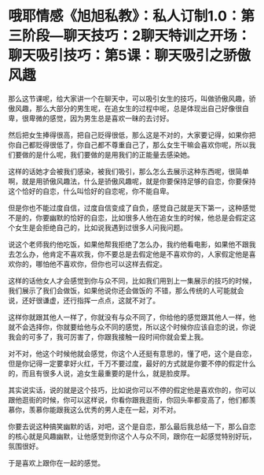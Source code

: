 # 哦耶情感《旭旭私教》：私人订制1.0：第三阶段—聊天技巧：2聊天特训之开场：聊天吸引技巧：第5课：聊天吸引之骄傲风趣

那么这节课呢，给大家讲一个在聊天中，可以吸引女生的技巧，叫做骄傲风趣，骄傲风趣，那么大部分的男生呢，在追女生的过程中呢，总是体现出自己好像很自卑，很卑微的感觉，因为男生总是喜欢一昧的去讨好。

然后把女生捧得很高，把自己贬得很低，那么这是不对的，大家要记得，如果你把你自己都贬得很低了，你自己都不尊重自己了，那么女生干嘛会喜欢你呢，所以我们要做的是什么呢，我们要做的是用我们的正能量去感染她。

这样的话她才会被我们感染，被我们吸引，那么怎么去展示这种东西呢，很简单啊，就是用骄傲风趣法，什么是骄傲风趣呢，就是你要保持足够的自恋，你要保持这个恰好的自恋，什么叫恰好的自恋呢，你不能自卑。

但是你也不能过度自信，过度自信变成了自负，感觉自己就是天下第一，这种感觉不是的，你要幽默的恰好的自恋，比如很多人他在追女生的时候，他总是会假定这个女生是会拒绝自己的，比如说我遇到过很多人问我问题。

说这个老师我约他吃饭，如果他帮我拒绝了怎么办，我约他看电影，如果他不跟我去怎么办，他肯定不喜欢我，你不要总是去假定他是不喜欢你的，人家假定他是喜欢你的，哪怕他不喜欢你，但你也可以这样去假定。

这样的话他女人才会感觉到你与众不同，比如我们用到上一集展示的技巧的时候，我们展示了我们会做饭，如果他说你还会做饭的 不错，那么传统的人可能就会说，还好很谦虚，还行指挥一点点，这就不对了。

这样你就跟其他人一样了，你就没有与众不同了，你给他的感觉跟其他人一样，他就不会选择你，你就要给他与众不同的感觉，所以这个时候你应该自恋的说，你说我会的可多了，我可厉害了，你跟我接触一段时间你就会爱上我。

对不对，他这个时候他就会感觉，你这个人还挺有意思的，懂了吧，这个是自恋，但是你记得一定要拿好火红，千万不要过度，最好的方式就是你要不停的假定什么的，而且有很多人说，追女生最重要的是什么，就是脸皮厚。

其实说实话，说的就是这个技巧，比如说你可以不停的假定他是喜欢你的，你可以跟他逛街的时候，你可以这样说，你看你跟我逛街，你回头率都变高了，他们都羡慕你，羡慕你能跟我这么优秀的男人走在一起，对不对。

你要去说这种搞笑幽默的话，对吧，这个是自恋，那么最后我总结一下，那么自恋的核心就是风趣幽默，让他感觉到你这个人与众不同，跟你在一起感觉特别好玩，氛围很好。

于是喜欢上跟你在一起的感觉。